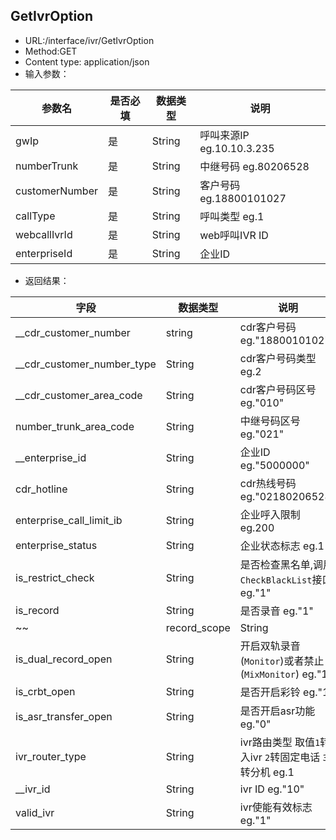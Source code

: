 ## GetIvrOption

* URL:/interface/ivr/GetIvrOption
* Method:GET
* Content type: application/json
* 输入参数：

| 参数名         | 是否必填 | 数据类型 | 说明                      |
| -------------- | -------- | -------- | ------------------------- |
| gwIp           | 是       | String   | 呼叫来源IP eg.10.10.3.235 |
| numberTrunk    | 是       | String   | 中继号码 eg.80206528      |
| customerNumber | 是       | String   | 客户号码 eg.18800101027   |
| callType       | 是       | String   | 呼叫类型 eg.1             |
| webcallIvrId   | 是       | String   | web呼叫IVR ID             |
| enterpriseId   | 是       | String   | 企业ID                    |

* 返回结果：

| 字段                       | 数据类型     | 说明                                                    |
| -------------------------- | ------------ | ------------------------------------------------------- |
| __cdr_customer_number      | string       | cdr客户号码 eg."18800101027"                            |
| __cdr_customer_number_type | String       | cdr客户号码类型 eg.2                                    |
| __cdr_customer_area_code   | String       | cdr客户号码区号 eg."010"                                |
| number_trunk_area_code     | String       | 中继号码区号 eg."021"                                   |
| __enterprise_id            | String       | 企业ID eg."5000000"                                     |
| cdr_hotline                | String       | cdr热线号码 eg."02180206528"                            |
| enterprise_call_limit_ib   | String       | 企业呼入限制 eg.200                                     |
| enterprise_status          | String       | 企业状态标志 eg.1                                       |
| is_restrict_check          | String       | 是否检查黑名单,调用`CheckBlackList`接口 eg."1"          |
| is_record                  | String       | 是否录音 eg."1"                                         |
| ~~                         | record_scope | String                                                  | eg."1" | ~~ |
| is_dual_record_open        | String       | 开启双轨录音(`Monitor`)或者禁止(`MixMonitor`) eg."1"    |
| is_crbt_open               | String       | 是否开启彩铃 eg."1"                                     |
| is_asr_transfer_open       | String       | 是否开启asr功能 eg."0"                                  |
| ivr_router_type            | String       | ivr路由类型 取值`1`转入ivr `2`转固定电话 `3`转分机 eg.1 |
| __ivr_id                   | String       | ivr ID eg."10"                                          |
| valid_ivr                  | String       | ivr使能有效标志 eg."1"                                  |
